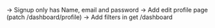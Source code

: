 -> Signup only has Name, email and password
-> Add edit profile page (patch /dashboard/profile)
-> Add filters in get /dashboard